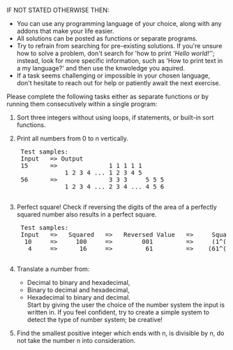 IF NOT STATED OTHERWISE THEN:
- You can use any programming language of your choice, along with any addons that make your life easier.
- All solutions can be posted as functions or separate programs.
- Try to refrain from searching for pre-existing solutions. If you're unsure how to solve a problem, don't search for 'how to print *'Hello world!'*'; instead, look for more specific information, such as 'How to print text in a my language?' and then use the knwoledge you aquired. 
- If a task seems challenging or impossible in your chosen language, don't hesitate to reach out for help or patiently await the next exercise.



Please complete the following tasks either as separate functions or by running them consecutively within a single program:

1. Sort three integers without using loops, if statements, or built-in sort functions.

2. Print all numbers from 0 to n vertically.
    <pre>
    Test samples:  
    Input   => Output  
    15      =>              1 1 1 1 1  
                1 2 3 4 ... 1 2 3 4 5  
    56      =>              3 3 3     5 5 5  
                1 2 3 4 ... 2 3 4 ... 4 5 6  
    </pre>
3. Perfect square! Check if reversing the digits of the area of a perfectly squared number also results in a perfect square.
    <pre>
    Test samples:  
    Input   =>   Squared   =>   Reversed Value   =>     Square root         => Output  
     10     =>     100     =>        001         =>     (1^(0.5)) = 1       =>  True  
      4     =>      16     =>         61         =>    (61^(0.5)) ≈ 7.8102  =>  False   
    </pre>
4. Translate a number from:

    - Decimal to binary and hexadecimal,
    - Binary to decimal and hexadecimal,
    - Hexadecimal to binary and decimal.  
    Start by giving the user the choice of the number system the input is written in.
    If you feel confident, try to create a simple system to detect the type of number system; be creative!

5. Find the smallest positive integer which ends with n, is divisible by n, do not take the number n into consideration.
